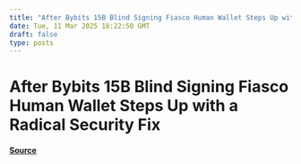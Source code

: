 ```yaml
---
title: "After Bybits 15B Blind Signing Fiasco Human Wallet Steps Up with a Radical Security Fix"
date: Tue, 11 Mar 2025 18:22:50 GMT
draft: false
type: posts
---
```

# After Bybits 15B Blind Signing Fiasco Human Wallet Steps Up with a Radical Security Fix









#### [Source](https://hackernoon.com/after-bybits-$15b-blind-signing-fiasco-human-wallet-steps-up-with-a-radical-security-fix?source=rss)

